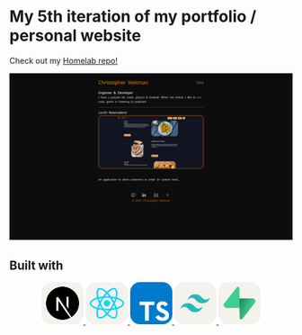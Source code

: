 # My 5th iteration of my portfolio / personal website

Check out my [Homelab repo!](https://github.com/druwan/homelab)

![Preview](https://raw.githubusercontent.com/druwan/druwan-homepage/refs/heads/main/public/images/preview_v5.png)

## Built with

<p align="center">
  <a href="https://nextjs.org/">
  <img src="https://raw.githubusercontent.com/tandpfun/skill-icons/refs/heads/main/icons/NextJS-Light.svg" width="75" height="75">
  </a>
  <a href="https://reactjs.org/">
  <img src="https://raw.githubusercontent.com/tandpfun/skill-icons/refs/heads/main/icons/React-Light.svg" width="75" height="75">
  </a>
  <a href="https://www.typescriptlang.org/">
  <img src="https://raw.githubusercontent.com/tandpfun/skill-icons/refs/heads/main/icons/TypeScript.svg" width="75" height="75">
  </a>
  <a href="https://tailwindcss.com/">
  <img src="https://raw.githubusercontent.com/tandpfun/skill-icons/refs/heads/main/icons/TailwindCSS-Light.svg" width="75" height="75">
  </a>
  <a href="https://supabase.com/">
  <img src="https://raw.githubusercontent.com/tandpfun/skill-icons/refs/heads/main/icons/Supabase-Light.svg" width="75" height="75">
  </a>
</p>
